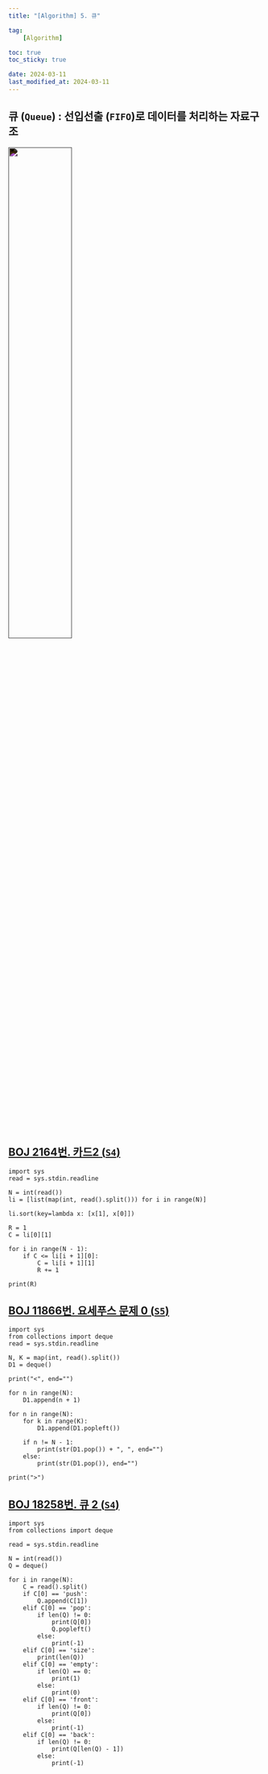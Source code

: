 ```yaml
---
title: "[Algorithm] 5. 큐"

tag:
    [Algorithm]

toc: true
toc_sticky: true

date: 2024-03-11
last_modified_at: 2024-03-11
---
```


## 큐 (```Queue```) : 선입선출 (```FIFO```)로 데이터를 처리하는 자료구조

<div style="filter: invert(100%);">
  <img src="https://github.com/pocj8ur4in/pocj8ur4in.github.io/assets/105341168/741e3c68-5b29-4ce2-933e-bb3c53efb244" width="50%">
</div>

## <a href="https://www.acmicpc.net/problem/2164">BOJ 2164번. 카드2 (```S4```)</a>

```
import sys
read = sys.stdin.readline

N = int(read())
li = [list(map(int, read().split())) for i in range(N)]

li.sort(key=lambda x: [x[1], x[0]])

R = 1
C = li[0][1]

for i in range(N - 1):
    if C <= li[i + 1][0]:
        C = li[i + 1][1]
        R += 1

print(R)
```

## <a href="https://www.acmicpc.net/problem/11866">BOJ 11866번. 요세푸스 문제 0 (```S5```)</a>

```
import sys
from collections import deque
read = sys.stdin.readline

N, K = map(int, read().split())
D1 = deque()

print("<", end="")

for n in range(N):
    D1.append(n + 1)

for n in range(N):
    for k in range(K):
        D1.append(D1.popleft())

    if n != N - 1:
        print(str(D1.pop()) + ", ", end="")
    else:
        print(str(D1.pop()), end="")

print(">")
```

## <a href="https://www.acmicpc.net/problem/18258">BOJ 18258번. 큐 2 (```S4```)</a>

```
import sys
from collections import deque

read = sys.stdin.readline

N = int(read())
Q = deque()

for i in range(N):
    C = read().split()
    if C[0] == 'push':
        Q.append(C[1])
    elif C[0] == 'pop':
        if len(Q) != 0:
            print(Q[0])
            Q.popleft()
        else:
            print(-1)
    elif C[0] == 'size':
        print(len(Q))
    elif C[0] == 'empty':
        if len(Q) == 0:
            print(1)
        else:
            print(0)
    elif C[0] == 'front':
        if len(Q) != 0:
            print(Q[0])
        else:
            print(-1)
    elif C[0] == 'back':
        if len(Q) != 0:
            print(Q[len(Q) - 1])
        else:
            print(-1)
```